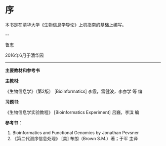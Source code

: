 # 序


本书是在清华大学《生物信息学导论》上机指南的基础上编写。





-- 

鲁志

2016年6月于清华园



---

**主要教材和参考书**

**主教材**: 

《生物信息学》（第2版） [Bioinformatics] 李霞，雷健波，李亦学 等 编 

**习题书**:

《生物信息学实验教程》 [Bioinformatics Experiment] 吕巍，李滨 编 


**参考书**： 

1. Bioinformatics and Functional Genomics by Jonathan Pevsner 
2. 《第二代测序信息处理》 [美] 布朗（Brown S.M.）著；于军 主译 
